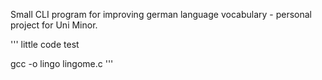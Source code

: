 Small CLI program for improving german language vocabulary - personal project for Uni Minor.

'''
little code test

gcc -o lingo lingome.c
'''